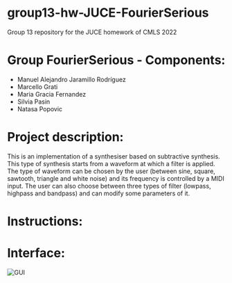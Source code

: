 # group13-hw-JUCE-FourierSerious
Group 13 repository for the JUCE homework of CMLS 2022

# Group FourierSerious - Components:
- Manuel Alejandro Jaramillo Rodríguez
- Marcello Grati
- Maria Gracia Fernandez
- Silvia Pasin
- Natasa Popovic

# Project description:
This is an implementation of a synthesiser based on subtractive synthesis. This type of synthesis starts from a waveform at which a filter is applied. The type of waveform can be chosen by the user (between sine, square, sawtooth, triangle and white noise) and its frequency is controlled by a MIDI input. The user can also choose between three types of filter (lowpass, highpass and bandpass) and can modify some parameters of it. 

# Instructions:


# Interface:

![GUI](https://github.com/polimi-cmls-22/group13-hw-JUCE-FourierSerious/blob/main/GUI.jpg?raw=true)
